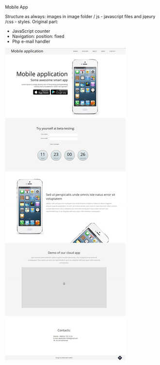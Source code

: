 Mobile App

Structure as always: images in image folder / js - javascript files and jqeury /css - styles.
Original part:
- JavaScript counter
- Navigation: position: fixed
- Php e-mail handler

![alt-tag](Home.jpg)
